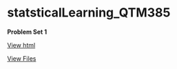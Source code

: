 # statsticalLearning_QTM385
 
**Problem Set 1**

[View html](https://htmlpreview.github.io/?https://github.com/zejiachen9912/statsticalLearning_QTM385/blob/main/Problemset%201/ProblemSet1.html)

[View Files](https://github.com/zejiachen9912/statsticalLearning_QTM385/tree/main/Problemset%201)
